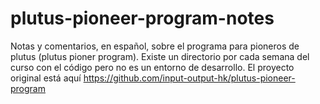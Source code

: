 # plutus-pioneer-program-notes
Notas y comentarios, en español, sobre el programa para pioneros de plutus (plutus pioner program).
Existe un directorio por cada semana del curso con el código pero no es un entorno de desarrollo. El proyecto original está aquí https://github.com/input-output-hk/plutus-pioneer-program


